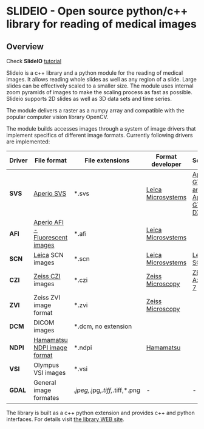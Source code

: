 # SLIDEIO - Open source python/c++ library for reading of medical images
## Overview
Check **SlideIO** [tutorial](https://github.com/Booritas/slideio-tutorial)


Slideio is a c++ library and a python module for the reading of medical images. It allows reading whole slides as well as any region of a slide. Large slides can be effectively scaled to a smaller size. The module uses internal zoom pyramids of images to make the scaling process as fast as possible. Slideio supports 2D slides as well as 3D data sets and time series.

The module delivers a raster as a numpy array and compatible with the popular computer vision library OpenCV.

The module builds accesses images through a system of image drivers that implement specifics of different image formats. Currently following drivers are implemented:

| **Driver** | **File format** | **File extensions** | **Format developer** | **Scanners** |
|---|---|---|---|---|
| **SVS** | [Aperio SVS](https://www.leicabiosystems.com/en-de/digital-pathology/manage/aperio-imagescope/) | *.svs | [Leica Microsystems](https://www.leicabiosystems.com/) | [Aperio GT 450 and Aperio GT 450 DX](https://www.leicabiosystems.com/en-de/digital-pathology/scan/) |
| **AFI** | [Aperio AFI - Fluorescent images](https://www.pathologynews.com/fileformats/leica-afi/) | *.afi | [Leica Microsystems](https://www.leicabiosystems.com/) |  |
| **SCN** | [Leica](https://www.leica-microsystems.com/) SCN images | *.scn | [Leica Microsystems](https://www.leicabiosystems.com/) | [Leica SCN400](https://www.leicabiosystems.com/en-de/news-events/leica-microsystems-launches-scn400-f-combined-fluorescence-and-brightfield-slide/) |
| **CZI** | [Zeiss CZI](https://www.zeiss.com/microscopy/en/products/software/zeiss-zen/czi-image-file-format.html) images | *.czi | [Zeiss Microscopy](https://www.zeiss.com/microscopy/en/home.html?vaURL=www.zeiss.com/microscopy) | [ZEISS Axioscan 7](https://www.zeiss.com/microscopy/en/products/imaging-systems/axioscan-for-biology.html) |
| **ZVI** | Zeiss ZVI image format | *.zvi | [Zeiss Microscopy](https://www.zeiss.com/microscopy/en/home.html?vaURL=www.zeiss.com/microscopy) |  |
| **DCM** | DICOM images | *.dcm, no extension |  |  |
| **NDPI** | [Hamamatsu NDPI image format](https://www.hamamatsu.com/eu/en/product/life-science-and-medical-systems/digital-slide-scanner/U12388-01.html) | *.ndpi | [Hamamatsu](https://www.hamamatsu.com/eu/en.html) |  |
| **VSI** | Olympus VSI images | *.vsi |  |  |
| **GDAL** | General image formates | *.jpeg,*.jpg,*.tiff,*.tiff,*.png | - | - |

The library is built as a c++ python extension and provides c++ and python interfaces.
For details visit [the library WEB site](https://booritas.github.io/slideio/).
